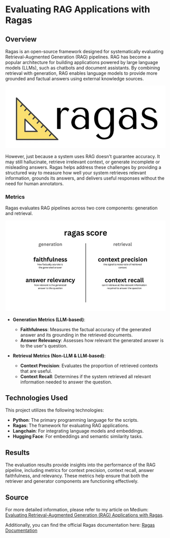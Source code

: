 # Evaluating RAG Applications with Ragas

## Overview
Ragas is an open-source framework designed for systematically evaluating Retrieval-Augmented Generation (RAG) pipelines. RAG has become a popular architecture for building applications powered by large language models (LLMs), such as chatbots and document assistants. By combining retrieval with generation, RAG enables language models to provide more grounded and factual answers using external knowledge sources.

<div align="center">

![ragas](image/ragas.png)

</div>

However, just because a system uses RAG doesn't guarantee accuracy. It may still hallucinate, retrieve irrelevant context, or generate incomplete or misleading answers. Ragas helps address these challenges by providing a structured way to measure how well your system retrieves relevant information, grounds its answers, and delivers useful responses without the need for human annotators.

### Metrics
Ragas evaluates RAG pipelines across two core components: generation and retrieval.

<div align="center">

![ragas](image/ragas-score.png)

</div>

- **Generation Metrics (LLM-based)**:
  - **Faithfulness**: Measures the factual accuracy of the generated answer and its grounding in the retrieved documents.
  - **Answer Relevancy**: Assesses how relevant the generated answer is to the user's question.

- **Retrieval Metrics (Non-LLM & LLM-based)**:
  - **Context Precision**: Evaluates the proportion of retrieved contexts that are useful.
  - **Context Recall**: Determines if the system retrieved all relevant information needed to answer the question.

## Technologies Used
This project utilizes the following technologies:
- **Python**: The primary programming language for the scripts.
- **Ragas**: The framework for evaluating RAG applications.
- **Langchain**: For integrating language models and embeddings.
- **Hugging Face**: For embeddings and semantic similarity tasks.

## Results
The evaluation results provide insights into the performance of the RAG pipeline, including metrics for context precision, context recall, answer faithfulness, and relevancy. These metrics help ensure that both the retriever and generator components are functioning effectively.

## Source
For more detailed information, please refer to my article on Medium: [Evaluating Retrieval-Augmented Generation (RAG) Applications with Ragas](https://medium.com/@diegoprayudha1/evaluating-retrieval-augmented-generation-rag-applications-with-ragas-4ae2bb92bd27).

Additionally, you can find the official Ragas documentation here: [Ragas Documentation](https://docs.ragas.io/en/stable/)